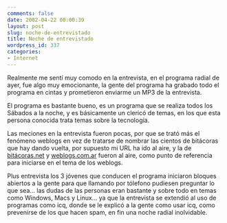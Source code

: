 ```yaml
---
comments: false
date: 2002-04-22 00:00:39
layout: post
slug: noche-de-entrevistado
title: Noche de entrevistado
wordpress_id: 337
categories:
- Internet
---
```


Realmente me sentí muy comodo en la entrevista, en el programa radial de ayer, fue algo muy emocionante, la gente del programa ha grabado todo el programa en cintas y prometieron enviarme un MP3 de la entrevista.  

  

El programa es bastante bueno, es un programa que se realiza todos los Sábados a la noche, y es básicamente un clericó de temas, en los que esta persona conocida trata temas sobre la tecnología.  

  

Las meciones en la entrevista fueron pocas, por que se trató más el fenómeno weblogs en vez de tratarse de nombrar las cientos de bitácoras que hay dando vuelta, por supuesto mi URL ha ido al aire, y la de [bitácoras.net](http://www.bitacoras.net) y [weblogs.com.ar](http://www.weblogs.com.ar) fueron al aire, como punto de referencia para iniciarse en el tema de los weblogs.  

  

Plus entrevista los 3 jóvenes que conducen el programa iniciaron bloques abiertos a la gente para que llamando por tólefono pudiesen preguntar lo que sea… las dudas de las personas eran bastante y sobre todo en temas como Windows, Macs y Linux… ya que la entrevista se extendió al uso de programas como icq, donde se le explicó a la gente como usar icq, como prevenirse de los que hacen spam, en fin una noche radial inolvidable.




 
